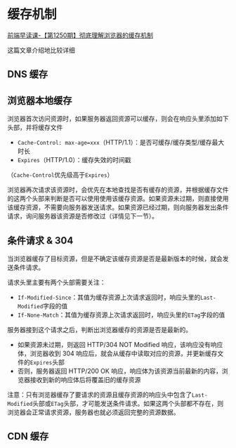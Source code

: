 # 缓存机制

[前端早读课-【第1250期】彻底理解浏览器的缓存机制](https://mp.weixin.qq.com/s/d2zeGhUptGUGJpB5xHQbOA)

这篇文章介绍地比较详细

## DNS 缓存


## 浏览器本地缓存

浏览器首次访问资源时，如果服务器返回资源可以缓存，则会在响应头里添加如下头部，并将缓存文件

- `Cache-Control: max-age=xxx`（HTTP/1.1）：是否可缓存/缓存类型/缓存最大时长
- `Expires`（HTTP/1.0）：缓存失效的时间戳

（`Cache-Control`优先级高于`Expires`）

浏览器再次请求该资源时，会优先在本地查找是否有缓存的资源，并根据缓存文件的这两个头部来判断是否可以使用使用该缓存资源。如果资源未过期，则直接使用该缓存资源，不需要向服务器发送请求。如果资源已经过期，则向服务器发出条件请求，询问服务器该资源是否修改过（详情见下一节）。


## 条件请求 & 304

当浏览器缓存了目标资源，但是不确定该缓存资源是否是最新版本的时候，就会发送条件请求。

请求头里主要有两个头部需要关注：
- `If-Modified-Since`：其值为缓存资源上次请求返回时，响应头里的`Last-Modified`字段的值
- `If-None-Match`：其值为缓存资源上次请求返回时，响应头里的`ETag`字段的值

服务器接到这个请求之后，判断出浏览器缓存的资源是否是最新的。
- 如果资源未过期，则返回 HTTP/304 NOT Modified 响应，该响应没有响应体，浏览器收到 304 响应后，就会从缓存中读取对应的资源，并更新缓存文件的`Expires`头部
- 否则，服务器返回 HTTP/200 OK 响应，响应体为该资源当前最新的内容，浏览器接收到新的响应体后将覆盖旧的缓存资源

注意：只有浏览器缓存了要请求的资源且缓存资源的响应头中包含了`Last-Modified`头部或`ETag`头部，才可能发送条件请求。如果这两个头部都不存在，则浏览器会正常请求资源，服务器也就必须返回完整的资源数据。


## CDN 缓存